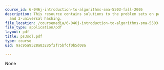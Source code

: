 ```yaml
---
course_id: 6-046j-introduction-to-algorithms-sma-5503-fall-2005
description: This resource contains solutions to the problem sets on pattern matching
  and 2-universal hashing.
file_location: /coursemedia/6-046j-introduction-to-algorithms-sma-5503-fall-2005/9ac95a9528a83285f2f75bfcf0b5d08a_ps3sol.pdf
file_type: application/pdf
layout: pdf
title: ps3sol.pdf
type: course
uid: 9ac95a9528a83285f2f75bfcf0b5d08a

---
```

None